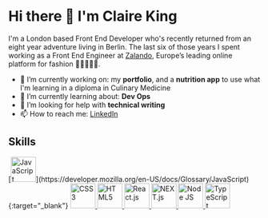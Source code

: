 # Hi there 👋 I'm Claire King

I'm a London based Front End Developer who's recently returned from an eight year adventure living in Berlin. The last six of those years I spent working as a Front End Engineer at [Zalando](https://en.zalando.de/), Europe’s leading online platform for fashion 👗👕🧤🧢👠.  

- 🔭 I’m currently working on: my **portfolio**, and a **nutrition app** to use what I'm learning in a diploma in Culinary Medicine
- 🌱 I’m currently learning about: **Dev Ops**
- 🤔 I’m looking for help with **technical writing**
- 📫 How to reach me: [LinkedIn](https://www.linkedin.com/in/clairekingwebdeveloper/)

## Skills
<p>
    [<img height="50" alt="JavaScript" src="https://github.com/ClaireK/ClaireK/assets/1563751/33766e36-7227-43d9-8210-a10cb6cc7037" >](https://developer.mozilla.org/en-US/docs/Glossary/JavaScript){:target="_blank"}
    <a href="https://developer.mozilla.org/en-US/docs/Web/CSS" target="_blank">
        <img height="50" alt="CSS3" src="https://github.com/ClaireK/ClaireK/assets/1563751/27e4e7a0-ea2d-4449-8bf2-8e9d717eda04" >
    </a>
    <a href="https://developer.mozilla.org/en-US/docs/Glossary/HTML5" target="_blank">
        <img height="50" alt="HTML5" src="https://github.com/ClaireK/ClaireK/assets/1563751/3d4e7b9c-7585-4b67-879a-d6f5fdf4ca37" >
    </a>
    <a href="https://react.dev/" target="_blank">
        <img height="50" alt="React.js" src="https://github.com/ClaireK/ClaireK/assets/1563751/bef65ef1-17f1-4f19-9de9-f2bdeca133b7" >
    </a>
    <a href="https://nextjs.org/" target="_blank">
        <img height="50" alt="NEXT.js" src="https://github.com/ClaireK/ClaireK/assets/1563751/2eb93a21-73fb-4d0b-9146-fff0425a4263" >
    </a>
    <a href="https://nodejs.org/" target="_blank">
        <img height="50" alt="Node JS" src="https://github.com/ClaireK/ClaireK/assets/1563751/00ebf1d5-86b9-4681-b7d6-c23603a3ad4c" >
    </a>
    <a href="https://www.typescriptlang.org/" target="_blank">
        <img height="50" alt="TypeScript" src="https://github.com/ClaireK/ClaireK/assets/1563751/2dc3bfa0-7046-4c28-9d7a-f73e559e38e3" >
    </a>
</p>


<!--
**ClaireK/ClaireK** is a ✨ _special_ ✨ repository because its `README.md` (this file) appears on your GitHub profile.

Here are some ideas to get you started:

- 🔭 I’m currently working on ...
- 🌱 I’m currently learning ...
- 👯 I’m looking to collaborate on ...
- 🤔 I’m looking for help with ...
- 💬 Ask me about ...
- 📫 How to reach me: ...
- 😄 Pronouns: ...
- ⚡ Fun fact: ...
-->
